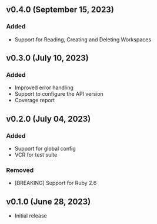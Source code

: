 ## v0.4.0 (September 15, 2023)

### Added

- Support for Reading, Creating and Deleting Workspaces

## v0.3.0 (July 10, 2023)

### Added

- Improved error handling
- Support to configure the API version
- Coverage report

## v0.2.0 (July 04, 2023)

### Added

- Support for global config
- VCR for test suite

### Removed

- [BREAKING] Support for Ruby 2.6

## v0.1.0 (June 28, 2023)

- Initial release
